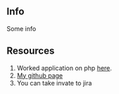 ## Info

Some info

## Resources

1. Worked application on php [here](http://zaah-memory.000webhostapp.com/).
2. [My github page](https://github.com/ZaahKing)
3. You can take invate to jira